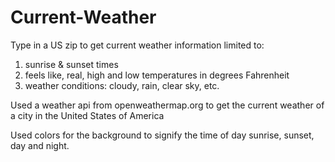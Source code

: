 # Current-Weather

Type in a US zip to get current weather information limited to: 
  1. sunrise & sunset times
  2. feels like, real, high and low temperatures in degrees Fahrenheit
  3. weather conditions: cloudy, rain, clear sky, etc.

Used a weather api from openweathermap.org to get the current weather of a city in the United States of America

Used colors for the background to signify the time of day sunrise, sunset, day and night.
